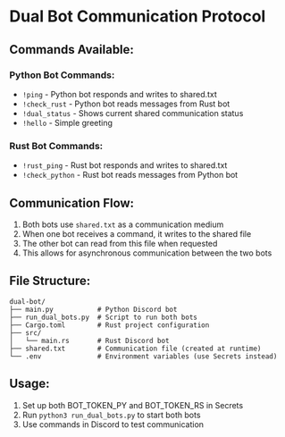 
# Dual Bot Communication Protocol

## Commands Available:

### Python Bot Commands:
- `!ping` - Python bot responds and writes to shared.txt
- `!check_rust` - Python bot reads messages from Rust bot
- `!dual_status` - Shows current shared communication status
- `!hello` - Simple greeting

### Rust Bot Commands:
- `!rust_ping` - Rust bot responds and writes to shared.txt
- `!check_python` - Rust bot reads messages from Python bot

## Communication Flow:
1. Both bots use `shared.txt` as a communication medium
2. When one bot receives a command, it writes to the shared file
3. The other bot can read from this file when requested
4. This allows for asynchronous communication between the two bots

## File Structure:
```
dual-bot/
├── main.py           # Python Discord bot
├── run_dual_bots.py  # Script to run both bots
├── Cargo.toml        # Rust project configuration
├── src/
│   └── main.rs       # Rust Discord bot
├── shared.txt        # Communication file (created at runtime)
└── .env              # Environment variables (use Secrets instead)
```

## Usage:
1. Set up both BOT_TOKEN_PY and BOT_TOKEN_RS in Secrets
2. Run `python3 run_dual_bots.py` to start both bots
3. Use commands in Discord to test communication
